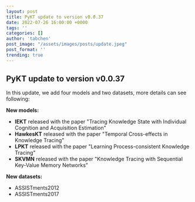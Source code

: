 ```yaml
---
layout: post
title: PyKT update to version v0.0.37
date: 2022-07-26 16:00:00 +0000
tags: ''
categories: []
author: 'tabchen'
post_image: "/assets/images/posts/update.jpeg"
post_format: ''
trending: true
---
```

## PyKT update to version v0.0.37
In this update, we add four models and two datasets, more details can see following:

**New models:**
- **IEKT** released with the paper "Tracing Knowledge State with Individual Cognition and Acquisition Estimation"
- **HawkesKT** released with the paper "Temporal Cross-effects in Knowledge Tracing"
- **LPKT** released with the paper "Learning Process-consistent Knowledge Tracing"
- **SKVMN** released with the paper "Knowledge Tracing with Sequential Key-Value Memory Networks"

**New datasets:**
- ASSISTments2012
- ASSISTments2017